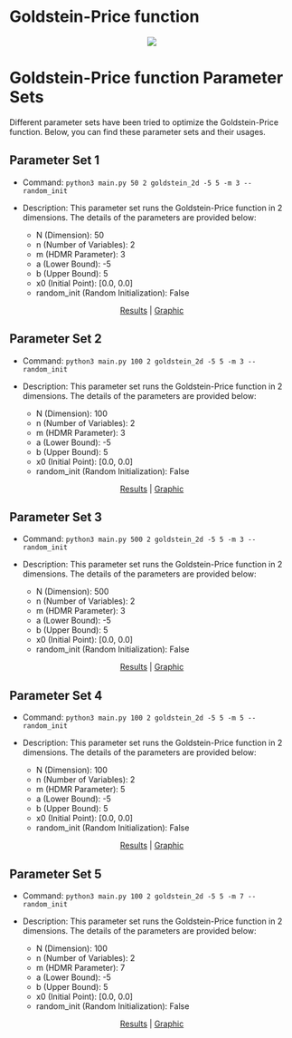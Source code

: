 # Goldstein-Price function
<p align="center">
  <img src="https://www.sfu.ca/~ssurjano/goldpr.png>
  <img src="https://www.sfu.ca/~ssurjano/goldpr2.png>
</p>

# Goldstein-Price function Parameter Sets

Different parameter sets have been tried to optimize the Goldstein-Price function. Below, you can find these parameter sets and their usages.

## Parameter Set 1

- Command: `python3 main.py 50 2 goldstein_2d -5 5 -m 3 --random_init`
- Description: This parameter set runs the Goldstein-Price function in 2 dimensions. The details of the parameters are provided below:

  - N (Dimension): 50
  - n (Number of Variables): 2
  - m (HDMR Parameter): 3
  - a (Lower Bound): -5
  - b (Upper Bound): 5
  - x0 (Initial Point): [0.0, 0.0]
  - random_init (Random Initialization): False     

<p align="center">
    <a href="https://github.com/app2scale/hdmr-opt/tree/main/results/goldstein/goldstein_2d_a-5_b5_N50_m3_randomInit.txt">Results</a>
    <span> | </span>
    <a href="https://github.com/app2scale/hdmr-opt/tree/main/results/goldstein/goldstein_2d_a-5_b5_N50_m3_randomInit.png">Graphic</a>
</p>

## Parameter Set 2

- Command: `python3 main.py 100 2 goldstein_2d -5 5 -m 3 --random_init`
- Description: This parameter set runs the Goldstein-Price function in 2 dimensions. The details of the parameters are provided below:

  - N (Dimension): 100
  - n (Number of Variables): 2
  - m (HDMR Parameter): 3
  - a (Lower Bound): -5
  - b (Upper Bound): 5
  - x0 (Initial Point): [0.0, 0.0]
  - random_init (Random Initialization): False     

<p align="center">
    <a href="https://github.com/app2scale/hdmr-opt/tree/main/results/goldstein/goldstein_2d_a-5_b5_N100_m3_randomInit.txt">Results</a>
    <span> | </span>
    <a href="https://github.com/app2scale/hdmr-opt/tree/main/results/goldstein/goldstein_2d_a-5_b5_N100_m3_randomInit.png">Graphic</a>
</p>

## Parameter Set 3

- Command: `python3 main.py 500 2 goldstein_2d -5 5 -m 3 --random_init`
- Description: This parameter set runs the Goldstein-Price function in 2 dimensions. The details of the parameters are provided below:

  - N (Dimension): 500
  - n (Number of Variables): 2
  - m (HDMR Parameter): 3
  - a (Lower Bound): -5
  - b (Upper Bound): 5
  - x0 (Initial Point): [0.0, 0.0]
  - random_init (Random Initialization): False     

<p align="center">
    <a href="https://github.com/app2scale/hdmr-opt/tree/main/results/goldstein/goldstein_2d_a-5_b5_N500_m3_randomInit.txt">Results</a>
    <span> | </span>
    <a href="https://github.com/app2scale/hdmr-opt/tree/main/results/goldstein/goldstein_2d_a-5_b5_N500_m3_randomInit.png">Graphic</a>
</p>

## Parameter Set 4

- Command: `python3 main.py 100 2 goldstein_2d -5 5 -m 5 --random_init`
- Description: This parameter set runs the Goldstein-Price function in 2 dimensions. The details of the parameters are provided below:

  - N (Dimension): 100
  - n (Number of Variables): 2
  - m (HDMR Parameter): 5
  - a (Lower Bound): -5
  - b (Upper Bound): 5
  - x0 (Initial Point): [0.0, 0.0]
  - random_init (Random Initialization): False     

<p align="center">
    <a href="https://github.com/app2scale/hdmr-opt/tree/main/results/goldstein/goldstein_2d_a-5_b5_N100_m5_randomInit.txt">Results</a>
    <span> | </span>
    <a href="https://github.com/app2scale/hdmr-opt/tree/main/results/goldstein/goldstein_2d_a-5_b5_N100_m5_randomInit.png">Graphic</a>
</p>

## Parameter Set 5

- Command: `python3 main.py 100 2 goldstein_2d -5 5 -m 7 --random_init`
- Description: This parameter set runs the Goldstein-Price function in 2 dimensions. The details of the parameters are provided below:

  - N (Dimension): 100
  - n (Number of Variables): 2
  - m (HDMR Parameter): 7
  - a (Lower Bound): -5
  - b (Upper Bound): 5
  - x0 (Initial Point): [0.0, 0.0]
  - random_init (Random Initialization): False     

<p align="center">
    <a href="https://github.com/app2scale/hdmr-opt/tree/main/results/goldstein/goldstein_2d_a-5_b5_N100_m7_randomInit.txt">Results</a>
    <span> | </span>
    <a href="https://github.com/app2scale/hdmr-opt/tree/main/results/goldstein/goldstein_2d_a-5_b5_N100_m7_randomInit.txt">Graphic</a>
</p>